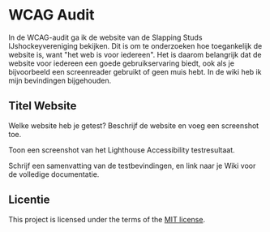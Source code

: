 # WCAG Audit 

In de WCAG-audit ga ik de website van de Slapping Studs IJshockeyvereniging bekijken. Dit is om te onderzoeken hoe toegankelijk de website is, want "het web is voor iedereen". Het is daarom belangrijk dat de website voor iedereen een goede gebruikservaring biedt, ook als je bijvoorbeeld een screenreader gebruikt of geen muis hebt. In de wiki heb ik mijn bevindingen bijgehouden.

## Titel Website

Welke website heb je getest? Beschrijf de website en voeg een screenshot toe.

Toon een screenshot van het Lighthouse Accessibility testresultaat.

Schrijf een samenvatting van de testbevindingen, en link naar je Wiki voor de volledige documentatie.

## Licentie

This project is licensed under the terms of the [MIT license](./LICENSE).

